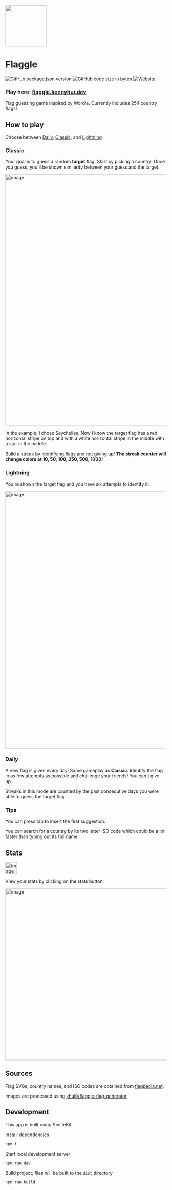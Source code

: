 <img src="https://github.com/khui0/flaggle/assets/101839505/74edb39b-2f66-4a2e-a203-722aeed80353" height=128>

# Flaggle

![GitHub package.json version](https://img.shields.io/github/package-json/v/khui0/flaggle?color=%23366aed)
![GitHub code size in bytes](https://img.shields.io/github/languages/code-size/khui0/flaggle?color=%23366aed)
![Website](https://img.shields.io/website?url=https%3A%2F%2Fflaggle.kennyhui.dev%2F&color=%23366aed)

### Play here: [flaggle.kennyhui.dev](https://flaggle.kennyhui.dev/)

Flag guessing game inspired by Wordle. Currently includes 254 country flags!

## How to play

Choose between [Daily](#daily), [Classic](#classic), and [Lightning](#lightning)

### Classic

Your goal is to guess a random **target** flag. Start by picking a country. Once you guess, you'll be shown similarity between your guess and the target.

<img width="783" alt="image" src="https://github.com/khui0/flaggle/assets/101839505/405f8fa9-84c1-404f-a02f-fadd559f5f00">

In the example, I chose Seychelles. Now I know the target flag has a red horizontal stripe on top and with a white horizontal stripe in the middle with a star in the middle.

Build a streak by identifying flags and not giving up! **The streak counter will change colors at 10, 50, 100, 250, 500, 1000!**

### Lightning

You're shown the target flag and you have six attempts to identify it. 

<img width="802" alt="image" src="https://github.com/khui0/flaggle/assets/101839505/78de92e6-e153-4d9d-9c00-1198ee2e64d0">

### Daily

A new flag is given every day! Same gameplay as **Classic**. Identify the flag in as few attempts as possible and challenge your friends! You can't give up...

Streaks in this mode are counted by the past consecutive days you were able to guess the target flag.

### Tips

You can press tab to insert the first suggestion.

You can search for a country by its two letter ISO code which could be a lot faster than typing out its full name.

## Stats

<img width="36" alt="image" src="https://github.com/khui0/flaggle/assets/101839505/c090f0d0-5fa5-4bc6-b0fe-12360dbea5fc">

View your stats by clicking on the stats button.

<img width="535" alt="image" src="https://github.com/user-attachments/assets/77ba1c74-bf89-452a-a13a-f559ae6f6bda">

## Sources

Flag SVGs, country names, and ISO codes are obtained from [flagpedia.net](https://flagpedia.net/).

Images are processed using [khui0/flaggle-flag-generator](https://github.com/khui0/flaggle-flag-generator)

## Development

This app is built using SvelteKit.

Install dependencies

```bash
npm i
```

Start local development server

```bash
npm run dev
```

Build project; files will be built to the `dist` directory

```bash
npm run build
```
